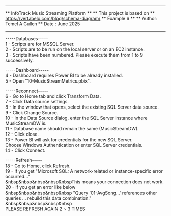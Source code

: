 *********************************************
** InfoTrack Music Streaming Platform
** 
** This project is based on 
** https://vertabelo.com/blog/schema-diagram/
** Example 6
**
** Author: Temel A Gullen
** Date  : June 2025
*********************************************

-----Databases-----<br>
1  - Scripts are for MSSQL Server.<br>
2  - Scripts are to be run on the local server or on an EC2 instance.<br>
3  - Scripts have been numbered. Please execute them from 1 to 9 successively.<br>

-----Dashboard-----<br>
4  - Dashboard requires Power BI to be already installed.<br>
5  - Open "10-MusicStreamMetrics.pbix".<br>

-----Reconnect-----<br>
6  - Go to Home tab and click Transform Data.<br>
7  - Click Data source settings.<br>
8  - In the window that opens, select the existing SQL Server data source.<br>
9  - Click Change Source.<br>
10 - In the Data Source dialog, enter the SQL Server instance where MusicStreamDW is.<br>
11 - Database name should remain the same (MusicStreamDW).<br>
12 - Click close.<br>
13 - Power BI will ask for credentials for the new SQL Server.<br>
     Choose Windows Authentication or enter SQL Server credentials.<br>
14 - Click Connect.<br>

-----Refresh-----<br>
18 - Go to Home, click Refresh.<br>
19 - If you get "Microsoft SQL: A network-related or instance-specific error occurred..."<br>
&nbsp&nbsp&nbsp&nbsp&nbspThis means your connection does not work.<br>
20 - If you get an error like below<br>
&nbsp&nbsp&nbsp&nbsp&nbsp
     "Query '01-AvgSong...' references other queries ... rebuild this data combination."<br>
&nbsp&nbsp&nbsp&nbsp&nbsp     
     PLEASE REFRESH AGAIN 2 ~ 3 TIMES<br>
